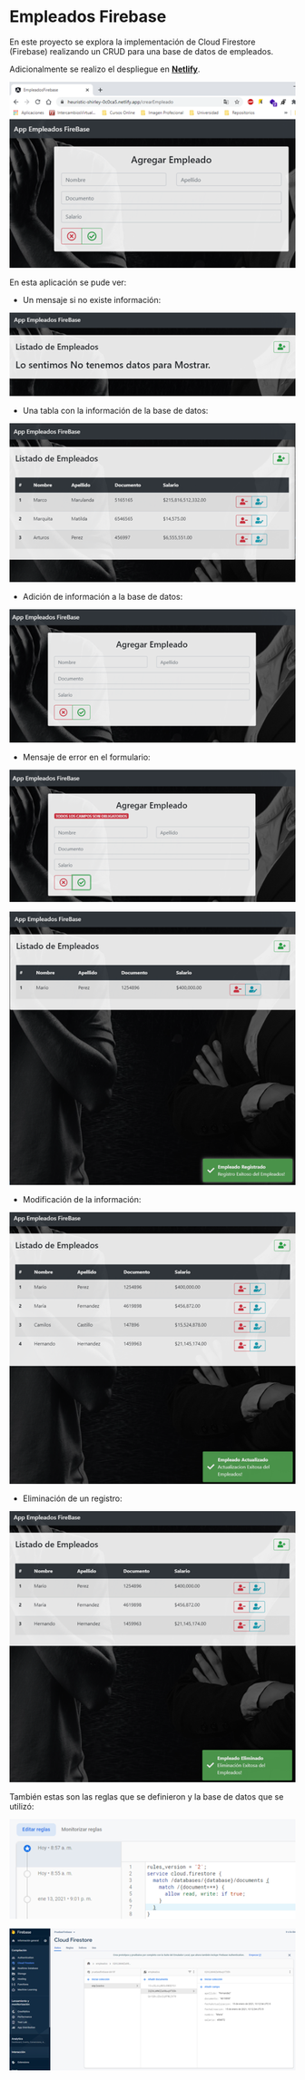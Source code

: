 
# Empleados Firebase

En este proyecto se explora la implementación de Cloud Firestore (Firebase) realizando un CRUD para una base de datos de empleados.

Adicionalmente se realizo el despliegue en [**Netlify**](https://heuristic-shirley-0c0ca5.netlify.app/).

![Netlify](https://github.com/CamiloCastellanos/Angular/blob/master/11-Proyecto/Imagenes/netlify.png?raw=true)


En esta aplicación se pude ver:

+ Un mensaje si no existe información:

![No Data](https://github.com/CamiloCastellanos/Angular/blob/master/11-Proyecto/Imagenes/mensajeNoData.png?raw=true)

+ Una tabla con la información de la base de datos:

![Tabla](https://github.com/CamiloCastellanos/Angular/blob/master/11-Proyecto/Imagenes/aplicacion.png?raw=true)

+ Adición de información a la base de datos: 

![No Data](https://github.com/CamiloCastellanos/Angular/blob/master/11-Proyecto/Imagenes/formularioCreacion.png?raw=true)

  + Mensaje de error en el formulario:
  
  ![Mensaje Error en Formulario](https://github.com/CamiloCastellanos/Angular/blob/master/11-Proyecto/Imagenes/formularioError.png?raw=true)
  
![Registro Exitoso](https://github.com/CamiloCastellanos/Angular/blob/master/11-Proyecto/Imagenes/creacionRegistro.png?raw=true)

+ Modificación de la información:

![Actualizacion Registro](https://github.com/CamiloCastellanos/Angular/blob/master/11-Proyecto/Imagenes/mensajeActualizacion.png?raw=true)

+ Eliminación de un registro:

![Eliminacion Registro](https://github.com/CamiloCastellanos/Angular/blob/master/11-Proyecto/Imagenes/mensajeEliminacion.png?raw=true)

También estas son las reglas que se definieron y la base de datos que se utilizó:

![ReglasFirebase](https://github.com/CamiloCastellanos/Angular/blob/master/11-Proyecto/Imagenes/reglasFirebase.png?raw=true)

![Base de datos](https://github.com/CamiloCastellanos/Angular/blob/master/11-Proyecto/Imagenes/cloudFirestore.png?raw=true)
